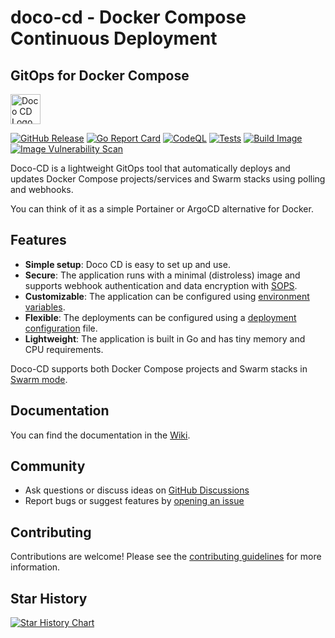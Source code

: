 # doco-cd - Docker Compose Continuous Deployment

## GitOps for Docker Compose

<img src="https://raw.githubusercontent.com/wiki/kimdre/doco-cd/images/doco-cd_logo.svg?t=20250714" alt="Doco CD Logo" height="48px" />

[![GitHub Release](https://img.shields.io/github/v/release/kimdre/doco-cd?display_name=tag&label=Release&color=47c72a&labelColor=404951)](https://github.com/kimdre/doco-cd/releases)
[![Go Report Card](https://goreportcard.com/badge/github.com/kimdre/doco-cd)](https://goreportcard.com/report/github.com/kimdre/doco-cd)
[![CodeQL](https://github.com/kimdre/doco-cd/actions/workflows/github-code-scanning/codeql/badge.svg)](https://github.com/kimdre/doco-cd/actions/workflows/github-code-scanning/codeql)
[![Tests](https://github.com/kimdre/doco-cd/actions/workflows/test.yaml/badge.svg)](https://github.com/kimdre/doco-cd/actions/workflows/test.yaml)
[![Build Image](https://github.com/kimdre/doco-cd/actions/workflows/build.yaml/badge.svg)](https://github.com/kimdre/doco-cd/actions/workflows/build.yaml)
[![Image Vulnerability Scan](https://github.com/kimdre/doco-cd/actions/workflows/image-vulnerability-scanning.yml/badge.svg?event=schedule)](https://github.com/kimdre/doco-cd/actions/workflows/image-vulnerability-scanning.yml)


Doco-CD is a lightweight GitOps tool that automatically deploys and updates Docker Compose projects/services and Swarm stacks using polling and webhooks.

You can think of it as a simple Portainer or ArgoCD alternative for Docker.

## Features

- **Simple setup**: Doco CD is easy to set up and use.
- **Secure**: The application runs with a minimal (distroless) image and supports webhook authentication and data encryption with [SOPS](https://getsops.io/).
- **Customizable**: The application can be configured using [environment variables](https://github.com/kimdre/doco-cd/wiki/App-Settings).
- **Flexible**: The deployments can be configured using a [deployment configuration](https://github.com/kimdre/doco-cd/wiki/Deploy-Settings) file.
- **Lightweight**: The application is built in Go and has tiny memory and CPU requirements.

Doco-CD supports both Docker Compose projects and Swarm stacks in [Swarm mode](https://github.com/kimdre/doco-cd/wiki/Swarm-Mode).

## Documentation

You can find the documentation in the [Wiki](https://github.com/kimdre/doco-cd/wiki).

## Community

- Ask questions or discuss ideas on [GitHub Discussions](https://github.com/kimdre/doco-cd/discussions)
- Report bugs or suggest features by [opening an issue](https://github.com/kimdre/doco-cd/issues/new)

## Contributing

Contributions are welcome! Please see the [contributing guidelines](https://github.com/kimdre/doco-cd/blob/main/CONTRIBUTING.md) for more information.

## Star History

<a href="https://www.star-history.com/#kimdre/doco-cd&Date">
 <picture>
   <source media="(prefers-color-scheme: dark)" srcset="https://api.star-history.com/svg?repos=kimdre/doco-cd&type=Date&theme=dark" />
   <source media="(prefers-color-scheme: light)" srcset="https://api.star-history.com/svg?repos=kimdre/doco-cd&type=Date" />
   <img alt="Star History Chart" src="https://api.star-history.com/svg?repos=kimdre/doco-cd&type=Date" />
 </picture>
</a>